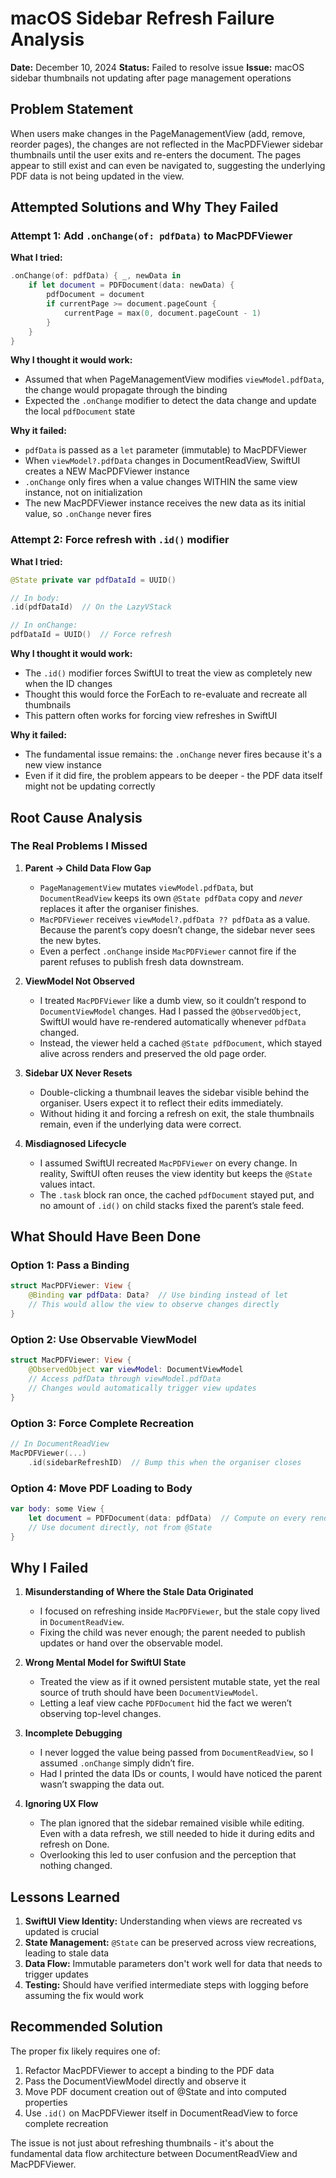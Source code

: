 # macOS Sidebar Refresh Failure Analysis

**Date:** December 10, 2024
**Status:** Failed to resolve issue
**Issue:** macOS sidebar thumbnails not updating after page management operations

## Problem Statement

When users make changes in the PageManagementView (add, remove, reorder pages), the changes are not reflected in the MacPDFViewer sidebar thumbnails until the user exits and re-enters the document. The pages appear to still exist and can even be navigated to, suggesting the underlying PDF data is not being updated in the view.

## Attempted Solutions and Why They Failed

### Attempt 1: Add `.onChange(of: pdfData)` to MacPDFViewer

**What I tried:**
```swift
.onChange(of: pdfData) { _, newData in
    if let document = PDFDocument(data: newData) {
        pdfDocument = document
        if currentPage >= document.pageCount {
            currentPage = max(0, document.pageCount - 1)
        }
    }
}
```

**Why I thought it would work:**
- Assumed that when PageManagementView modifies `viewModel.pdfData`, the change would propagate through the binding
- Expected the `.onChange` modifier to detect the data change and update the local `pdfDocument` state

**Why it failed:**
- `pdfData` is passed as a `let` parameter (immutable) to MacPDFViewer
- When `viewModel?.pdfData` changes in DocumentReadView, SwiftUI creates a NEW MacPDFViewer instance
- `.onChange` only fires when a value changes WITHIN the same view instance, not on initialization
- The new MacPDFViewer instance receives the new data as its initial value, so `.onChange` never fires

### Attempt 2: Force refresh with `.id()` modifier

**What I tried:**
```swift
@State private var pdfDataId = UUID()

// In body:
.id(pdfDataId)  // On the LazyVStack

// In onChange:
pdfDataId = UUID()  // Force refresh
```

**Why I thought it would work:**
- The `.id()` modifier forces SwiftUI to treat the view as completely new when the ID changes
- Thought this would force the ForEach to re-evaluate and recreate all thumbnails
- This pattern often works for forcing view refreshes in SwiftUI

**Why it failed:**
- The fundamental issue remains: the `.onChange` never fires because it's a new view instance
- Even if it did fire, the problem appears to be deeper - the PDF data itself might not be updating correctly

## Root Cause Analysis

### The Real Problems I Missed

1. **Parent → Child Data Flow Gap**
   - `PageManagementView` mutates `viewModel.pdfData`, but `DocumentReadView` keeps its own `@State pdfData` copy and *never* replaces it after the organiser finishes.
   - `MacPDFViewer` receives `viewModel?.pdfData ?? pdfData` as a value. Because the parent’s copy doesn’t change, the sidebar never sees the new bytes.
   - Even a perfect `.onChange` inside `MacPDFViewer` cannot fire if the parent refuses to publish fresh data downstream.

2. **ViewModel Not Observed**
   - I treated `MacPDFViewer` like a dumb view, so it couldn’t respond to `DocumentViewModel` changes. Had I passed the `@ObservedObject`, SwiftUI would have re-rendered automatically whenever `pdfData` changed.
   - Instead, the viewer held a cached `@State pdfDocument`, which stayed alive across renders and preserved the old page order.

3. **Sidebar UX Never Resets**
   - Double-clicking a thumbnail leaves the sidebar visible behind the organiser. Users expect it to reflect their edits immediately.
   - Without hiding it and forcing a refresh on exit, the stale thumbnails remain, even if the underlying data were correct.

4. **Misdiagnosed Lifecycle**
   - I assumed SwiftUI recreated `MacPDFViewer` on every change. In reality, SwiftUI often reuses the view identity but keeps the `@State` values intact.
   - The `.task` block ran once, the cached `pdfDocument` stayed put, and no amount of `.id()` on child stacks fixed the parent’s stale feed.

## What Should Have Been Done

### Option 1: Pass a Binding
```swift
struct MacPDFViewer: View {
    @Binding var pdfData: Data?  // Use binding instead of let
    // This would allow the view to observe changes directly
}
```

### Option 2: Use Observable ViewModel
```swift
struct MacPDFViewer: View {
    @ObservedObject var viewModel: DocumentViewModel
    // Access pdfData through viewModel.pdfData
    // Changes would automatically trigger view updates
}
```

### Option 3: Force Complete Recreation
```swift
// In DocumentReadView
MacPDFViewer(...)
    .id(sidebarRefreshID)  // Bump this when the organiser closes
```

### Option 4: Move PDF Loading to Body
```swift
var body: some View {
    let document = PDFDocument(data: pdfData)  // Compute on every render
    // Use document directly, not from @State
}
```

## Why I Failed

1. **Misunderstanding of Where the Stale Data Originated**
   - I focused on refreshing inside `MacPDFViewer`, but the stale copy lived in `DocumentReadView`.
   - Fixing the child was never enough; the parent needed to publish updates or hand over the observable model.

2. **Wrong Mental Model for SwiftUI State**
   - Treated the view as if it owned persistent mutable state, yet the real source of truth should have been `DocumentViewModel`.
   - Letting a leaf view cache `PDFDocument` hid the fact we weren’t observing top-level changes.

3. **Incomplete Debugging**
   - I never logged the value being passed from `DocumentReadView`, so I assumed `.onChange` simply didn’t fire.
   - Had I printed the data IDs or counts, I would have noticed the parent wasn’t swapping the data out.

4. **Ignoring UX Flow**
   - The plan ignored that the sidebar remained visible while editing. Even with a data refresh, we still needed to hide it during edits and refresh on Done.
   - Overlooking this led to user confusion and the perception that nothing changed.

## Lessons Learned

1. **SwiftUI View Identity:** Understanding when views are recreated vs updated is crucial
2. **State Management:** `@State` can be preserved across view recreations, leading to stale data
3. **Data Flow:** Immutable parameters don't work well for data that needs to trigger updates
4. **Testing:** Should have verified intermediate steps with logging before assuming the fix would work

## Recommended Solution

The proper fix likely requires one of:
1. Refactor MacPDFViewer to accept a binding to the PDF data
2. Pass the DocumentViewModel directly and observe it
3. Move PDF document creation out of @State and into computed properties
4. Use `.id()` on MacPDFViewer itself in DocumentReadView to force complete recreation

The issue is not just about refreshing thumbnails - it's about the fundamental data flow architecture between DocumentReadView and MacPDFViewer.
